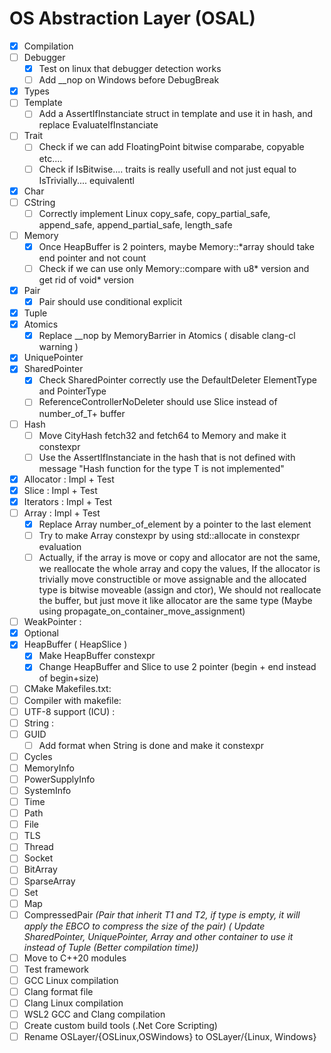 # OS Abstraction Layer (OSAL)

- [x] Compilation
- [ ] Debugger
  - [x] Test on linux that debugger detection works
  - [ ] Add __nop on Windows before DebugBreak
- [x] Types
- [ ] Template
  - [ ] Add a AssertIfInstanciate<T> struct in template and use it in hash, and replace EvaluateIfInstanciate
- [ ] Trait
  - [ ] Check if we can add FloatingPoint bitwise comparabe, copyable etc....
  - [ ] Check if IsBitwise.... traits is really usefull and not just equal to IsTrivially.... equivalentl
- [x] Char
- [ ] CString
  - [ ] Correctly implement Linux copy_safe, copy_partial_safe, append_safe, append_partial_safe, length_safe
- [ ] Memory
  - [x] Once HeapBuffer is 2 pointers, maybe Memory::*array should take end pointer and not count 
  - [ ] Check if we can use only Memory::compare with u8* version and get rid of void* version
- [x] Pair
  - [x] Pair should use conditional explicit
- [x] Tuple
- [x] Atomics
  - [x] Replace __nop by MemoryBarrier in Atomics ( disable clang-cl warning )
- [x] UniquePointer
- [x] SharedPointer
  - [x] Check SharedPointer correctly use the DefaultDeleter ElementType and PointerType
  - [ ] ReferenceControllerNoDeleter should use Slice instead of number_of_T+ buffer
- [ ] Hash
  - [ ] Move CityHash fetch32 and fetch64 to Memory and make it constexpr
  - [ ] Use the AssertIfInstanciate in the hash that is not defined with message "Hash function for the type T is not implemented"
- [x] Allocator : Impl + Test
- [x] Slice : Impl + Test
- [x] Iterators : Impl + Test
- [ ] Array : Impl + Test
  - [x] Replace Array number_of_element by a pointer to the last element
  - [ ] Try to make Array constexpr by using std::allocate in constexpr evaluation
  - [ ] Actually, if the array is move or copy and allocator are not the same, we reallocate the whole array and copy the values, If the allocator is trivially move constructible or move assignable and the allocated type is bitwise moveable
        (assign and ctor), We should not reallocate the buffer, but just move it like allocator are the same type (Maybe using propagate_on_container_move_assignment)
- [ ] WeakPointer :
- [x] Optional
- [x] HeapBuffer ( HeapSlice )
  - [x] Make HeapBuffer constexpr
  - [x] Change HeapBuffer and Slice to use 2 pointer (begin + end instead of begin+size)
- [ ] CMake Makefiles.txt:
- [ ] Compiler with makefile:
- [ ] UTF-8 support (ICU) :
- [ ] String :
- [ ] GUID
  - [ ] Add format when String is done and make it constexpr
- [ ] Cycles
- [ ] MemoryInfo
- [ ] PowerSupplyInfo
- [ ] SystemInfo
- [ ] Time
- [ ] Path
- [ ] File
- [ ] TLS
- [ ] Thread
- [ ] Socket
- [ ] BitArray
- [ ] SparseArray
- [ ] Set
- [ ] Map
- [ ] CompressedPair *(Pair that inherit T1 and T2, if type is empty, it will apply the EBCO to compress the size of the pair) ( Update SharedPointer, UniquePointer, Array and other container to use it instead of Tuple (Better compilation time))*
- [ ] Move to C++20 modules
- [ ] Test framework
- [ ] GCC Linux compilation
- [ ] Clang format file
- [ ] Clang Linux compilation
- [ ] WSL2 GCC and Clang compilation
- [ ] Create custom build tools (.Net Core Scripting)
- [ ] Rename OSLayer/{OSLinux,OSWindows} to OSLayer/{Linux, Windows}
